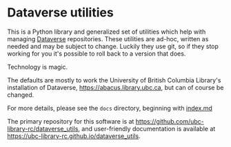 # Dataverse utilities

This is a Python library and generalized set of utilities which help with managing [Dataverse](https://dataverse.org) repositories. These utilities are ad-hoc, written as needed and may be subject to change. Luckily they use git, so if they stop working for you it's possible to roll back to a version that does.

Technology is magic.

The defaults are mostly to work the University of British Columbia Library's installation of Dataverse, <https://abacus.library.ubc.ca>, but can of course be changed.

For more details, please see the `docs` directory, beginning with [index.md](docs/index.md)

The primary repository for this software is at <https://github.com/ubc-library-rc/dataverse_utils>, and user-friendly documentation is available at <https://ubc-library-rc.github.io/dataverse_utils>.
